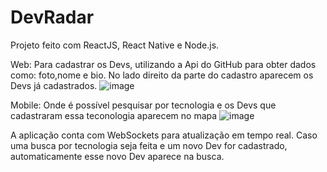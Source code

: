 # DevRadar
Projeto feito com ReactJS, React Native e Node.js.

Web: Para cadastrar os Devs, utilizando a Api do GitHub para obter dados como: foto,nome e bio. No lado direito da parte do cadastro aparecem os Devs já cadastrados.
![image](https://user-images.githubusercontent.com/55156476/72847532-8818dd00-3c81-11ea-8c60-737fa64bd1cf.png)

Mobile: Onde é possível pesquisar por tecnologia e os Devs que cadastraram essa teconologia aparecem no mapa
![image](https://user-images.githubusercontent.com/55156476/72847804-0d03f680-3c82-11ea-874f-35ce2d462542.png)

A aplicação conta com WebSockets para atualização em tempo real.
Caso uma busca por tecnologia seja feita e um novo Dev for cadastrado, automaticamente esse novo Dev aparece na busca.
